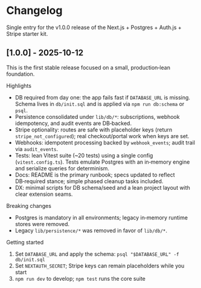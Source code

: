 # Changelog

Single entry for the v1.0.0 release of the Next.js + Postgres + Auth.js + Stripe starter kit.

## [1.0.0] - 2025-10-12

This is the first stable release focused on a small, production‑lean foundation.

Highlights
- DB required from day one: the app fails fast if `DATABASE_URL` is missing. Schema lives in `db/init.sql` and is applied via `npm run db:schema` or `psql`.
- Persistence consolidated under `lib/db/*`: subscriptions, webhook idempotency, and audit events are DB‑backed.
- Stripe optionality: routes are safe with placeholder keys (return `stripe_not_configured`); real checkout/portal work when keys are set.
- Webhooks: idempotent processing backed by `webhook_events`; audit trail via `audit_events`.
- Tests: lean Vitest suite (~20 tests) using a single config (`vitest.config.ts`). Tests emulate Postgres with an in‑memory engine and serialize queries for determinism.
- Docs: README is the primary runbook; specs updated to reflect DB‑required stance; simple phased cleanup tasks included.
- DX: minimal scripts for DB schema/seed and a lean project layout with clear extension seams.

Breaking changes
- Postgres is mandatory in all environments; legacy in‑memory runtime stores were removed.
- Legacy `lib/persistence/*` was removed in favor of `lib/db/*`.

Getting started
1) Set `DATABASE_URL` and apply the schema: `psql "$DATABASE_URL" -f db/init.sql`
2) Set `NEXTAUTH_SECRET`; Stripe keys can remain placeholders while you start
3) `npm run dev` to develop; `npm test` runs the core suite

